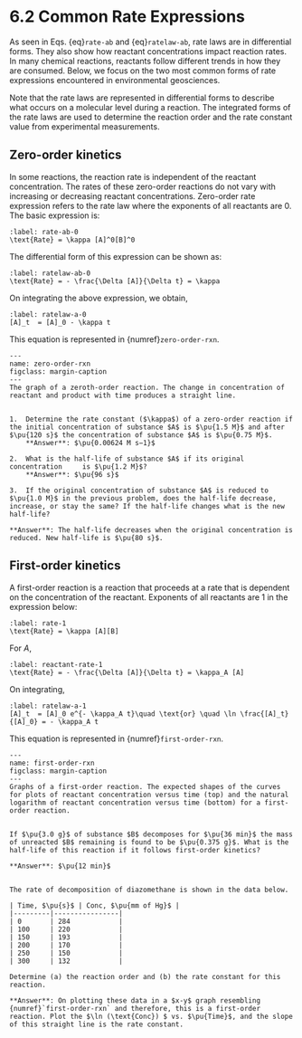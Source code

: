 # 6.2  Common Rate Expressions

As seen in Eqs. {eq}`rate-ab` and {eq}`ratelaw-ab`, rate laws are in differential forms. They also show how reactant concentrations impact reaction rates. In many chemical reactions, reactants follow different trends in how they are consumed. Below, we focus on the two most common forms of rate expressions encountered in environmental geosciences.

Note that the rate laws are represented in differential forms to describe what occurs on a molecular level during a reaction. The integrated forms of the rate laws are used to determine the reaction order and the rate constant value from experimental measurements.

## Zero-order kinetics

In some reactions, the reaction rate is independent of the reactant concentration. The rates of these zero-order reactions do not vary with increasing or decreasing reactant concentrations. Zero-order rate expression refers to the rate law where the exponents of all reactants are $0$. The basic expression is:

```{math}
:label: rate-ab-0
\text{Rate} = \kappa [A]^0[B]^0
```
The differential form of this expression can be shown as:

```{math}
:label: ratelaw-ab-0
\text{Rate} = - \frac{\Delta [A]}{\Delta t} = \kappa
```

On integrating the above expression, we obtain, 

```{math}
:label: ratelaw-a-0
[A]_t  = [A]_0 - \kappa t
```
 This equation is represented in {numref}`zero-order-rxn`.

```{figure} assets/ZeroOrder.png
---
name: zero-order-rxn
figclass: margin-caption
---
The graph of a zeroth-order reaction. The change in concentration of reactant and product with time produces a straight line. 
```

```{dropdown} Example: Zero-order kinetics

1.  Determine the rate constant ($\kappa$) of a zero-order reaction if the initial concentration of substance $A$ is $\pu{1.5 M}$ and after $\pu{120 s}$ the concentration of substance $A$ is $\pu{0.75 M}$.
    **Answer**: $\pu{0.00624 M s−1}$

2.  What is the half-life of substance $A$ if its original concentration     is $\pu{1.2 M}$?
    **Answer**: $\pu{96 s}$

3.  If the original concentration of substance $A$ is reduced to $\pu{1.0 M}$ in the previous problem, does the half-life decrease, increase, or stay the same? If the half-life changes what is the new half-life?     

**Answer**: The half-life decreases when the original concentration is reduced. New half-life is $\pu{80 s}$.
```


## First-order kinetics

A first-order reaction is a reaction that proceeds at a rate that is dependent on the concentration of the reactant. Exponents of all reactants are $1$ in the expression below: 

```{math}
:label: rate-1
\text{Rate} = \kappa [A][B]
```

For $A$, 
```{math}
:label: reactant-rate-1
\text{Rate} = - \frac{\Delta [A]}{\Delta t} = \kappa_A [A]
```
On integrating,
```{math}
:label: ratelaw-a-1
[A]_t  = [A]_0 e^{- \kappa_A t}\quad \text{or} \quad \ln \frac{[A]_t}{[A]_0} = - \kappa_A t
```

 This equation is represented in {numref}`first-order-rxn`.

```{figure} assets/FirstOrder.png
---
name: first-order-rxn
figclass: margin-caption
---
Graphs of a first-order reaction. The expected shapes of the curves for plots of reactant concentration versus time (top) and the natural logarithm of reactant concentration versus time (bottom) for a first-order reaction. 
```

```{dropdown} Example: First-order kinetics 

If $\pu{3.0 g}$ of substance $B$ decomposes for $\pu{36 min}$ the mass of unreacted $B$ remaining is found to be $\pu{0.375 g}$. What is the half-life of this reaction if it follows first-order kinetics? 

**Answer**: $\pu{12 min}$

```

```{dropdown} Example: First-order kinetics 

The rate of decomposition of diazomethane is shown in the data below.

| Time, $\pu{s}$ | Conc, $\pu{mm of Hg}$ |
|---------|----------------|
| 0       | 284            |
| 100     | 220            |
| 150     | 193            |
| 200     | 170            |
| 250     | 150            |
| 300     | 132            |

Determine (a) the reaction order and (b) the rate constant for this reaction.

**Answer**: On plotting these data in a $x-y$ graph resembling {numref}`first-order-rxn` and therefore, this is a first-order reaction. Plot the $\ln (\text{Conc}) $ vs. $\pu{Time}$, and the slope of this straight line is the rate constant.

```
